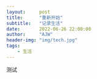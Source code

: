 ```yaml
---
layout:     post
title:      "重新开始"
subtitle:   "记录生活"
date:       2022-06-26 22:00:00
author:     "AJW"
header-img: "img/tech.jpg"
tags:
    - 生活
---
```


测试